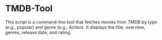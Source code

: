 # TMDB-Tool
This script is a command-line tool that fetches movies from TMDB by type (e.g., popular) and genre (e.g., Action). It displays the title, overview, genres, release date, and rating.
